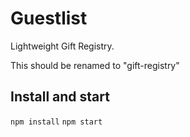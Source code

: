 # Guestlist

Lightweight Gift Registry.

This should be renamed to "gift-registry"

## Install and start

`npm install`
`npm start`
